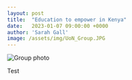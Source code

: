 ```yaml
---
layout: post
title:  "Education to empower in Kenya"
date:   2023-01-07 09:00:00 +0000
author: 'Sarah Gall'
image: /assets/img/UoN_Group.JPG
---
```


![Group photo]({{page.image}})

Test
